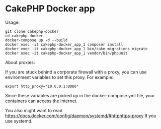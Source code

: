 # CakePHP Docker app

Usage:

```
git clone cakephp-docker
cd cakephp-docker
docker-compose up -d --build
docker exec -it cakephp-docker_app_1 composer install
docker exec -it cakephp-docker_app_1 bin/cake migrations migrate
docker exec -it cakephp-docker_app_1 vendor/bin/phpunit
```

About proxies:

If you are stuck behind a corporate firewall with a proxy, you can use environment variables to set this proxy. For example:
```
export http_proxy="10.0.0.1:8080"
```
Since these variables are picked up in the docker-compose.yml file, your containers can access the internet.

You also might want to read https://docs.docker.com/config/daemon/systemd/#httphttps-proxy if you use systemd.
